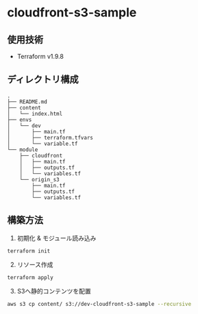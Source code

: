 # cloudfront-s3-sample

## 使用技術
- Terraform v1.9.8

## ディレクトリ構成
```
.
├── README.md
├── content
│   └── index.html
├── envs
│   └── dev
│       ├── main.tf
│       ├── terraform.tfvars
│       └── variable.tf
└── module
    ├── cloudfront
    │   ├── main.tf
    │   ├── outputs.tf
    │   └── variables.tf
    └── origin_s3
        ├── main.tf
        ├── outputs.tf
        └── variables.tf
```

## 構築方法
1. 初期化 & モジュール読み込み
```
terraform init
```

2. リソース作成
```
terraform apply
```

3. S3へ静的コンテンツを配置
```sh
aws s3 cp content/ s3://dev-cloudfront-s3-sample --recursive
```
